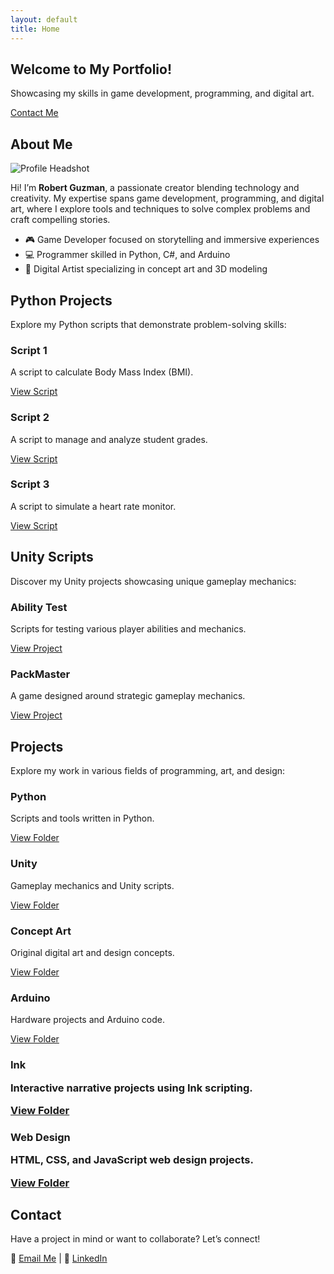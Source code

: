 ```yaml
---
layout: default
title: Home
---
```


<link rel="stylesheet" href="styles/main.css">

<section class="hero">
  <h2>Welcome to My Portfolio!</h2>
  <p>Showcasing my skills in game development, programming, and digital art.</p>
  <a href="#contact" class="cta-button">Contact Me</a>
</section>

<section id="about-me">
  <h2>About Me</h2>
  <img src="https://cdnb.artstation.com/p/users/avatars/008/299/825/large/382b95d5d5983e40b34a8583a72fe71c.jpg?1733506347" alt="Profile Headshot">
  <p>
    Hi! I’m <strong>Robert Guzman</strong>, a passionate creator blending technology and creativity. My expertise spans
    game development, programming, and digital art, where I explore tools and techniques to solve complex problems
    and craft compelling stories.
  </p>
  <ul>
    <li>🎮 Game Developer focused on storytelling and immersive experiences</li>
    <li>💻 Programmer skilled in Python, C#, and Arduino</li>
    <li>🎨 Digital Artist specializing in concept art and 3D modeling</li>
  </ul>
</section>

<section id="python-projects">
  <h2>Python Projects</h2>
  <p>Explore my Python scripts that demonstrate problem-solving skills:</p>
  <div class="projects">
    <div class="project">
      <h3>Script 1</h3>
      <p>A script to calculate Body Mass Index (BMI).</p>
      <a href="python/bmi.py">View Script</a>
    </div>
    <div class="project">
      <h3>Script 2</h3>
      <p>A script to manage and analyze student grades.</p>
      <a href="python/gradelist.py">View Script</a>
    </div>
    <div class="project">
      <h3>Script 3</h3>
      <p>A script to simulate a heart rate monitor.</p>
      <a href="python/heart.py">View Script</a>
    </div>
  </div>
</section>

<section id="unity-scripts">
  <h2>Unity Scripts</h2>
  <p>Discover my Unity projects showcasing unique gameplay mechanics:</p>
  <div class="projects">
    <div class="project">
      <h3>Ability Test</h3>
      <p>Scripts for testing various player abilities and mechanics.</p>
      <a href="unity/Ability-Test">View Project</a>
    </div>
    <div class="project">
      <h3>PackMaster</h3>
      <p>A game designed around strategic gameplay mechanics.</p>
      <a href="unity/PackMaster">View Project</a>
    </div>
  </div>
</section>

<section id="projects">
  <h2>Projects</h2>
  <p>Explore my work in various fields of programming, art, and design:</p>
  <div class="project-grid">
    <div class="project">
      <h3>Python</h3>
      <p>Scripts and tools written in Python.</p>
      <a href="./python/python_home.html">View Folder</a>
    </div>
    <div class="project">
      <h3>Unity</h3>
      <p>Gameplay mechanics and Unity scripts.</p>
      <a href="unity_home.html">View Folder</a>
    </div>
    <div class="project">
      <h3>Concept Art</h3>
      <p>Original digital art and design concepts.</p>
      <a href="concept_art_home.html">View Folder</a>
    </div>
    <div class="project">
      <h3>Arduino</h3>
      <p>Hardware projects and Arduino code.</p>
      <a href="arduino_home.html">View Folder</a>
    </div>
    <div class="project">
      <h3>Ink</h>
      <p>Interactive narrative projects using Ink scripting.</p>
      <a href="hos_home.html">View Folder</a>
    </div>
    <div class="project">
      <h3>Web Design</h>
      <p>HTML, CSS, and JavaScript web design projects.</p>
      <a href="web_home.html">View Folder</a>
    </div>
  </div>
</section>

<section id="contact">
  <h2>Contact</h2>
  <p>Have a project in mind or want to collaborate? Let’s connect!</p>
  <p>
    📧 <a href="mailto:ro305529@ucf.edu">Email Me</a> |
    💼 <a href="https://www.linkedin.com/in/robert-guzman-designer/">LinkedIn</a>
  </p>
</section>
